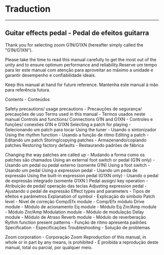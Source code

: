 # Traduction 

___

## Guitar effects pedal - Pedal de efeitos guitarra 

Thank you for selecting zoom G1N/G1XN (hereafter simply called the "G1N/G1XN").

Please take the time to read this manual carefully to get the most out of the unity and to ensure optimum performance and reliability.​
Reserve um tempo para ler este manual com atenção para aproveitar ao máximo a unidade e garantir desempenho e confiabilidade ideais.

Keep this manual at hand for future reference.
Mantenha este manual à mão para referência futura.

Contents - Conteúdos

Safety precautions/ usage precautions - Precauções de segurança/ precauções de uso
Terms used in this manual - Termos usados neste manual
Controls and functions/ Connections G1N and G1XN - Controles e funções/ conexões G1N e G1XN
Selecting a patch for playing - Selecionando um patch para tocar
Using the tuner - Usando o sintonizador
Using the rhythm function - Usando a função de ritmo
Editing a patch - Editando um patch
Storing/copying patches - Armazenando/copiando patches
Restoring factory defaults - Restaurando padrões de fábrica

Changing the way patches are called up - Mudando a forma como os patches são chamados
Using an external foot switch or pedal (G1N only) - Usando um pedal ou pedal externo (somente G1N)
Using a foot switch - Usando um pedal 
Using a expression pedal - Usando um peda de expressão
Using the built-in expression pedal (G1XN only) - Usando o pedal de expressão integrado (somente G1XN )
Pedal assign/ key operation - Atribuição de pedal/ operação das teclas
Adjusting expression pedal - Ajustando o pedal de expressão
Effect types and parameters - Tipos de efeitos e parâmetros
Explanation of symbol - Explicação do símbolo
Patch level - Nível de correção 
Comp/Efx module - Comp/Efx módulo
Drive module - Módulo de acionamento
Eq module - Módulo Eq
Znr/Amp module - Módulo Znr/Amp
Modulation module - Módulo de modulação
Delay module - Módulo de Atraso
Reverb module - Módulo de reverberação 
Rythm function present patterns - Função de ritmo apresenta padrões
Specification - Especificações 
Troubleshooting - Solução de problemas

Zoom corporation - Corporação Zoom
Reproduction of this manual, in whole or in part by any means, is prohibited - É proibida a reprodução deste manual, total ou parcial, por qualquer meio.